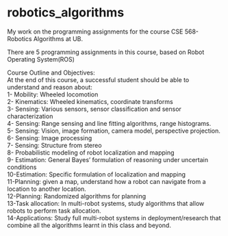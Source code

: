 # robotics_algorithms
My work on the programming assignments for the course CSE 568-Robotics Algorithms at UB.<br/>

There are 5 programming assignments in this course, based on Robot Operating System(ROS)

Course Outline and Objectives:<br/>
At the end of this course, a successful student should be able to understand and reason about:<br/>
1- Mobility: Wheeled locomotion<br/>
2- Kinematics: Wheeled kinematics, coordinate transforms<br/>
3- Sensing: Various sensors, sensor classification and sensor characterization<br/>
4- Sensing: Range sensing and line fitting algorithms, range histograms.<br/>
5- Sensing: Vision, image formation, camera model, perspective projection.<br/>
6- Sensing: Image processing<br/>
7- Sensing: Structure from stereo<br/>
8- Probabilistic modeling of robot localization and mapping<br/>
9- Estimation: General Bayes’ formulation of reasoning under uncertain conditions<br/>
10-Estimation: Specific formulation of localization and mapping<br/>
11-Planning: given a map, understand how a robot can navigate from a location to another location.<br/>
12-Planning: Randomized algorithms for planning<br/>
13-Task allocation: In multi-robot systems, study algorithms that allow robots to perform task allocation.<br/>
14-Applications: Study full multi-robot systems in deployment/research that combine all the algorithms learnt in this class and beyond.<br/>
